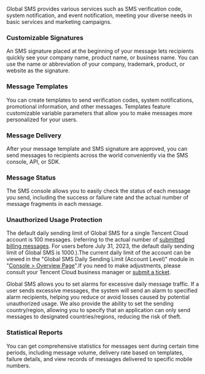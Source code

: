 Global SMS provides various services such as SMS verification code, system notification, and event notification, meeting your diverse needs in basic services and marketing campaigns.

### Customizable Signatures
An SMS signature placed at the beginning of your message lets recipients quickly see your company name, product name, or business name. You can use the name or abbreviation of your company, trademark, product, or website as the signature.

### Message Templates
You can create templates to send verification codes, system notifications, promotional information, and other messages. Templates feature customizable variable parameters that allow you to make messages more personalized for your users.

### Message Delivery
After your message template and SMS signature are approved, you can send messages to recipients across the world conveniently via the SMS console, API, or SDK.

### Message Status
The SMS console allows you to easily check the status of each message you send, including the success or failure rate and the actual number of message fragments in each message.

### Unauthorized Usage Protection
The default daily sending limit of Global SMS for a single Tencent Cloud account is 100 messages. (referring to the actual number of [submitted billing messages](https://www.tencentcloud.com/document/product/382/18052?lang=en&pg=). For users before July 31, 2023, the default daily sending limit of Global SMS is 1000.).The current daily limit of the account can be viewed in the "Global SMS Daily Sending Limit (Account Level)" module in "[Console > Overview Page](https://console.tencentcloud.com/smsv2)".If you need to make adjustments, please consult your Tencent Cloud business manager or [submit a ticket](https://console.tencentcloud.com/workorder).

Global SMS allows you to set alarms for excessive daily message traffic. If a user sends excessive messages, the system will send an alarm to specified alarm recipients, helping you reduce or avoid losses caused by potential unauthorized usage.
We also provide the ability to set the sending country/region, allowing you to specify that an application can only send messages to designated countries/regions, reducing the risk of theft.

### Statistical Reports
You can get comprehensive statistics for messages sent during certain time periods, including message volume, delivery rate based on templates, failure details, and view records of messages delivered to specific mobile numbers.

